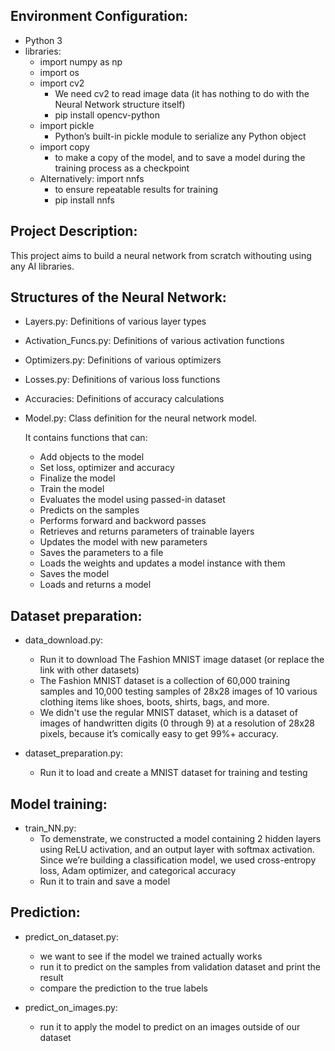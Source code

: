 ## Environment Configuration: 

- Python 3
- libraries:
  - import numpy as np
  - import os
  - import cv2
     * We need cv2 to read image data (it has nothing to do with the Neural Network structure itself)
     * pip install opencv-python
  - import pickle
     * Python’s built-in pickle module to serialize any Python object
  - import copy
     * to make a copy of the model, and to save a model during the training process as a checkpoint
  - Alternatively: import nnfs
     * to ensure repeatable results for training
     * pip install nnfs

## Project Description: 
This project aims to build a neural network from scratch withouting using any AI libraries.

## Structures of the Neural Network:
- Layers.py: Definitions of various layer types
- Activation_Funcs.py: Definitions of various activation functions
- Optimizers.py: Definitions of various optimizers
- Losses.py: Definitions of various loss functions
- Accuracies: Definitions of accuracy calculations

- Model.py: Class definition for the neural network model.
  
  It contains functions that can: 
  * Add objects to the model
  * Set loss, optimizer and accuracy
  * Finalize the model
  * Train the model
  * Evaluates the model using passed-in dataset
  * Predicts on the samples
  * Performs forward and backword passes
  * Retrieves and returns parameters of trainable layers
  * Updates the model with new parameters
  * Saves the parameters to a file
  * Loads the weights and updates a model instance with them
  * Saves the model
  * Loads and returns a model

## Dataset preparation:
- data_download.py: 
  * Run it to download The Fashion MNIST image dataset (or replace the link with other datasets)
  * The Fashion MNIST dataset is a collection of 60,000 training samples and 10,000 testing samples of 28x28 images of 10 various clothing items like shoes, boots, shirts, bags, and more.
  * We didn't use the regular MNIST dataset, which is a dataset of images of handwritten digits (0 through 9) at a resolution of 28x28 pixels, because it’s comically easy to get 99%+ accuracy.

- dataset_preparation.py: 
  * Run it to load and create a MNIST dataset for training and testing

## Model training:
- train_NN.py: 
  * To demenstrate, we constructed a model containing 2 hidden layers using ReLU activation, and an output layer with softmax activation. Since we’re building a classification model, we used cross-entropy loss, Adam optimizer, and categorical accuracy
  * Run it to train and save a model 

## Prediction:
- predict_on_dataset.py: 
  * we want to see if the model we trained actually works
  * run it to predict on the samples from validation dataset and print the result
  * compare the prediction to the true labels

- predict_on_images.py: 
  * run it to apply the model to predict on an images outside of our dataset

